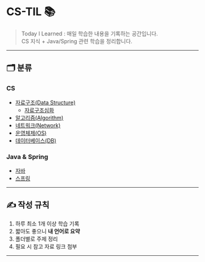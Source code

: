 # CS-TIL 📚

> Today I Learned : 매일 학습한 내용을 기록하는 공간입니다.  
> CS 지식 + Java/Spring 관련 학습을 정리합니다.  
---

## 🗂️ 분류
### CS
- [자료구조(Data Structure)](TIL-Contents/Data_Structures/dataStructures.md)
  - [자료구조심화](TIL-Contents/Data_Structures/dataStructure_nextStep.md)
- [알고리즘(Algorithm)](TIL-Contents/Algorithms/algorithms.md)
- [네트워크(Network)](TIL-Contents/Networks/network.md)
- [운영체제(OS)](TIL-Contents/OS/os.md)
- [데이터베이스(DB)](TIL-Contents/Databases/db.md)

### Java & Spring
- [자바](TIL-Contents/Java/java.md)
- [스프링](TIL-Contents/Java/spring.md)
---
## ✍ 작성 규칙
1. 하루 최소 1개 이상 학습 기록
2. 짧아도 좋으니 **내 언어로 요약**
3. 폴더별로 주제 정리
4. 필요 시 참고 자료 링크 첨부
---
